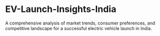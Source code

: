 # EV-Launch-Insights-India
A comprehensive analysis of market trends, consumer preferences, and competitive landscape for a successful electric vehicle launch in India.
